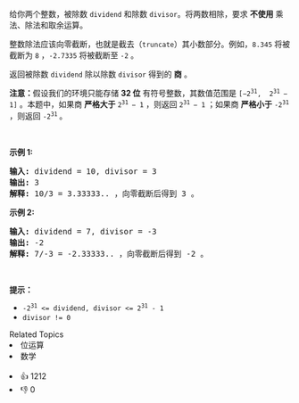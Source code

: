 <p>给你两个整数，被除数&nbsp;<code>dividend</code>&nbsp;和除数&nbsp;<code>divisor</code>。将两数相除，要求 <strong>不使用</strong> 乘法、除法和取余运算。</p>

<p>整数除法应该向零截断，也就是截去（<code>truncate</code>）其小数部分。例如，<code>8.345</code> 将被截断为 <code>8</code> ，<code>-2.7335</code> 将被截断至 <code>-2</code> 。</p>

<p>返回被除数&nbsp;<code>dividend</code>&nbsp;除以除数&nbsp;<code>divisor</code>&nbsp;得到的 <strong>商</strong> 。</p>

<p><strong>注意：</strong>假设我们的环境只能存储 <strong>32 位</strong> 有符号整数，其数值范围是 <code>[−2<sup>31</sup>,&nbsp; 2<sup>31&nbsp;</sup>− 1]</code> 。本题中，如果商 <strong>严格大于</strong> <code>2<sup>31&nbsp;</sup>− 1</code> ，则返回 <code>2<sup>31&nbsp;</sup>− 1</code> ；如果商 <strong>严格小于</strong> <code>-2<sup>31</sup></code> ，则返回 <code>-2<sup>31</sup></code><sup> </sup>。</p>

<p>&nbsp;</p>

<p><strong>示例&nbsp;1:</strong></p>

<pre>
<strong>输入:</strong> dividend = 10, divisor = 3
<strong>输出:</strong> 3
<strong>解释: </strong>10/3 = 3.33333.. ，向零截断后得到 3 。</pre>

<p><strong>示例&nbsp;2:</strong></p>

<pre>
<strong>输入:</strong> dividend = 7, divisor = -3
<strong>输出:</strong> -2
<strong>解释:</strong> 7/-3 = -2.33333.. ，向零截断后得到 -2 。</pre>

<p>&nbsp;</p>

<p><strong>提示：</strong></p>

<ul> 
 <li><code>-2<sup>31</sup> &lt;= dividend, divisor &lt;= 2<sup>31</sup> - 1</code></li> 
 <li><code>divisor != 0</code></li> 
</ul>

<div><div>Related Topics</div><div><li>位运算</li><li>数学</li></div></div><br><div><li>👍 1212</li><li>👎 0</li></div>